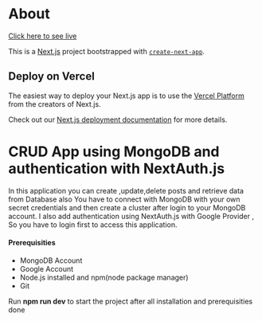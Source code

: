 # About
[Click here to see live](https://dreamy-llama-eb6f9d.netlify.app/)

This is a [Next.js](https://nextjs.org/) project bootstrapped with [`create-next-app`](https://github.com/vercel/next.js/tree/canary/packages/create-next-app).



## Deploy on Vercel

The easiest way to deploy your Next.js app is to use the [Vercel Platform](https://vercel.com/new?utm_medium=default-template&filter=next.js&utm_source=create-next-app&utm_campaign=create-next-app-readme) from the creators of Next.js.

Check out our [Next.js deployment documentation](https://nextjs.org/docs/deployment) for more details.

# CRUD App using MongoDB and authentication with NextAuth.js 

In this application you can create ,update,delete posts and retrieve data from Database also
You have to connect with MongoDB with your own secret credentials and then create a cluster after login to your MongoDB account.
I also add authentication using NextAuth.js with Google Provider , So you have to login first to access this application.

#### Prerequisities

+ MongoDB Account
+ Google Account
+ Node.js installed and npm(node package manager)
+ Git 

Run **npm run dev** to start the project after all installation and prerequisities done
